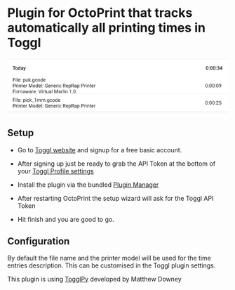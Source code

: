 # Plugin for OctoPrint that tracks automatically all printing times in Toggl

![TogglTemp](image.png?raw=true) 

## Setup

- Go to [Toggl website](https://toggl.com) and signup for a free basic account.

- After signing up just be ready to grab the API Token at the bottom of your [Toggl Profile settings](https://toggl.com/app/profile)

- Install the plugin via the bundled [Plugin Manager](http://docs.octoprint.org/en/master/bundledplugins/pluginmanager.html)

- After restarting OctoPrint the setup wizard will ask for the Toggl API Token

- Hit finish and you are good to go.

## Configuration

By default the file name and the printer model will be used for the time entries description. This can be customised in the Toggl plugin settings.


This plugin is using [TogglPy](https://github.com/matthewdowney/TogglPy) developed by Matthew Downey
